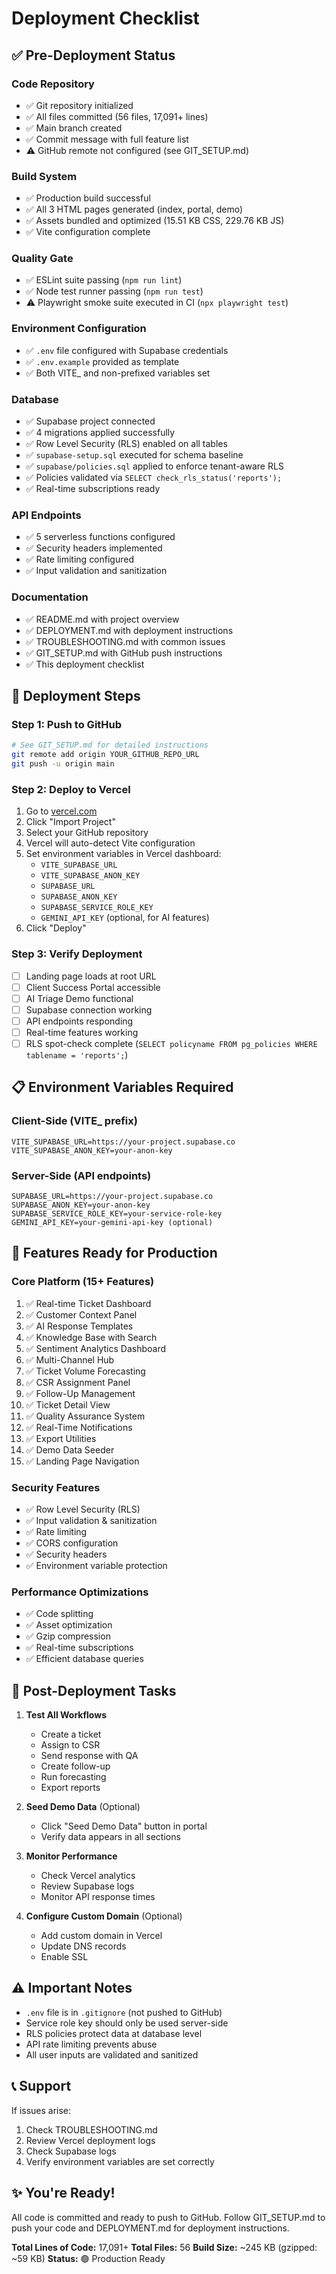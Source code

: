 # Deployment Checklist

## ✅ Pre-Deployment Status

### Code Repository
- ✅ Git repository initialized
- ✅ All files committed (56 files, 17,091+ lines)
- ✅ Main branch created
- ✅ Commit message with full feature list
- ⚠️  GitHub remote not configured (see GIT_SETUP.md)

### Build System
- ✅ Production build successful
- ✅ All 3 HTML pages generated (index, portal, demo)
- ✅ Assets bundled and optimized (15.51 KB CSS, 229.76 KB JS)
- ✅ Vite configuration complete

### Quality Gate
- ✅ ESLint suite passing (`npm run lint`)
- ✅ Node test runner passing (`npm run test`)
- ⚠️ Playwright smoke suite executed in CI (`npx playwright test`)

### Environment Configuration
- ✅ `.env` file configured with Supabase credentials
- ✅ `.env.example` provided as template
- ✅ Both VITE_ and non-prefixed variables set

### Database
- ✅ Supabase project connected
- ✅ 4 migrations applied successfully
- ✅ Row Level Security (RLS) enabled on all tables
- ✅ `supabase-setup.sql` executed for schema baseline
- ✅ `supabase/policies.sql` applied to enforce tenant-aware RLS
- ✅ Policies validated via `SELECT check_rls_status('reports');`
- ✅ Real-time subscriptions ready

### API Endpoints
- ✅ 5 serverless functions configured
- ✅ Security headers implemented
- ✅ Rate limiting configured
- ✅ Input validation and sanitization

### Documentation
- ✅ README.md with project overview
- ✅ DEPLOYMENT.md with deployment instructions
- ✅ TROUBLESHOOTING.md with common issues
- ✅ GIT_SETUP.md with GitHub push instructions
- ✅ This deployment checklist

## 🚀 Deployment Steps

### Step 1: Push to GitHub
```bash
# See GIT_SETUP.md for detailed instructions
git remote add origin YOUR_GITHUB_REPO_URL
git push -u origin main
```

### Step 2: Deploy to Vercel
1. Go to [vercel.com](https://vercel.com)
2. Click "Import Project"
3. Select your GitHub repository
4. Vercel will auto-detect Vite configuration
5. Set environment variables in Vercel dashboard:
   - `VITE_SUPABASE_URL`
   - `VITE_SUPABASE_ANON_KEY`
   - `SUPABASE_URL`
   - `SUPABASE_ANON_KEY`
   - `SUPABASE_SERVICE_ROLE_KEY`
   - `GEMINI_API_KEY` (optional, for AI features)
6. Click "Deploy"

### Step 3: Verify Deployment
- [ ] Landing page loads at root URL
- [ ] Client Success Portal accessible
- [ ] AI Triage Demo functional
- [ ] Supabase connection working
- [ ] API endpoints responding
- [ ] Real-time features working
- [ ] RLS spot-check complete (`SELECT policyname FROM pg_policies WHERE tablename = 'reports';`)

## 📋 Environment Variables Required

### Client-Side (VITE_ prefix)
```env
VITE_SUPABASE_URL=https://your-project.supabase.co
VITE_SUPABASE_ANON_KEY=your-anon-key
```

### Server-Side (API endpoints)
```env
SUPABASE_URL=https://your-project.supabase.co
SUPABASE_ANON_KEY=your-anon-key
SUPABASE_SERVICE_ROLE_KEY=your-service-role-key
GEMINI_API_KEY=your-gemini-api-key (optional)
```

## 🎯 Features Ready for Production

### Core Platform (15+ Features)
1. ✅ Real-time Ticket Dashboard
2. ✅ Customer Context Panel
3. ✅ AI Response Templates
4. ✅ Knowledge Base with Search
5. ✅ Sentiment Analytics Dashboard
6. ✅ Multi-Channel Hub
7. ✅ Ticket Volume Forecasting
8. ✅ CSR Assignment Panel
9. ✅ Follow-Up Management
10. ✅ Ticket Detail View
11. ✅ Quality Assurance System
12. ✅ Real-Time Notifications
13. ✅ Export Utilities
14. ✅ Demo Data Seeder
15. ✅ Landing Page Navigation

### Security Features
- ✅ Row Level Security (RLS)
- ✅ Input validation & sanitization
- ✅ Rate limiting
- ✅ CORS configuration
- ✅ Security headers
- ✅ Environment variable protection

### Performance Optimizations
- ✅ Code splitting
- ✅ Asset optimization
- ✅ Gzip compression
- ✅ Real-time subscriptions
- ✅ Efficient database queries

## 🔧 Post-Deployment Tasks

1. **Test All Workflows**
   - Create a ticket
   - Assign to CSR
   - Send response with QA
   - Create follow-up
   - Run forecasting
   - Export reports

2. **Seed Demo Data** (Optional)
   - Click "Seed Demo Data" button in portal
   - Verify data appears in all sections

3. **Monitor Performance**
   - Check Vercel analytics
   - Review Supabase logs
   - Monitor API response times

4. **Configure Custom Domain** (Optional)
   - Add custom domain in Vercel
   - Update DNS records
   - Enable SSL

## ⚠️ Important Notes

- `.env` file is in `.gitignore` (not pushed to GitHub)
- Service role key should only be used server-side
- RLS policies protect data at database level
- API rate limiting prevents abuse
- All user inputs are validated and sanitized

## 📞 Support

If issues arise:
1. Check TROUBLESHOOTING.md
2. Review Vercel deployment logs
3. Check Supabase logs
4. Verify environment variables are set correctly

## ✨ You're Ready!

All code is committed and ready to push to GitHub. Follow GIT_SETUP.md to push your code and DEPLOYMENT.md for deployment instructions.

**Total Lines of Code:** 17,091+
**Total Files:** 56
**Build Size:** ~245 KB (gzipped: ~59 KB)
**Status:** 🟢 Production Ready

